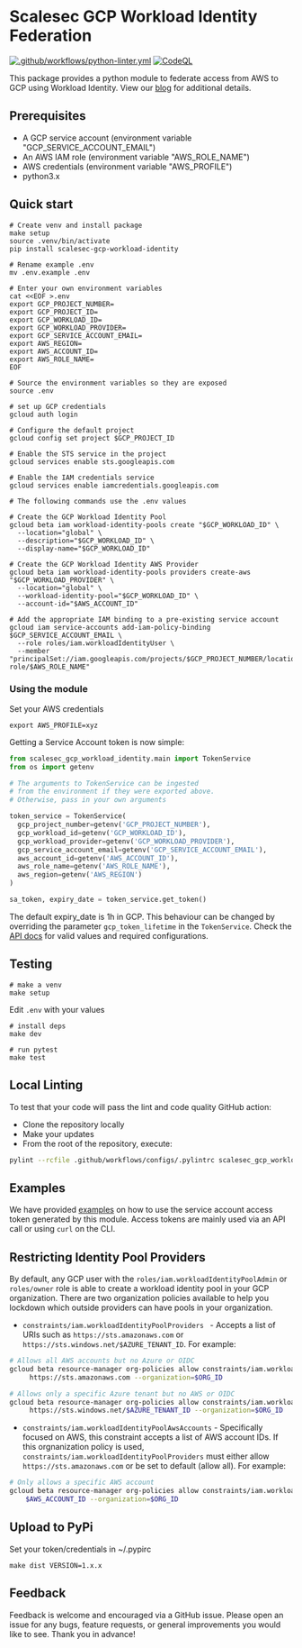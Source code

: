 # Scalesec GCP Workload Identity Federation

[![.github/workflows/python-linter.yml](https://github.com/ScaleSec/gcp-workload-identity-federation/actions/workflows/python-linter.yml/badge.svg)](https://github.com/ScaleSec/gcp-workload-identity-federation/actions/workflows/python-linter.yml) [![CodeQL](https://github.com/ScaleSec/gcp-workload-identity-federation/actions/workflows/codeql-analysis.yml/badge.svg)](https://github.com/ScaleSec/gcp-workload-identity-federation/actions/workflows/codeql-analysis.yml)

This package provides a python module to federate access from AWS to GCP using Workload Identity. View our [blog](https://scalesec.com/blog/access-gcp-from-aws-using-workload-identity-federation/) for additional details.

## Prerequisites 
* A GCP service account (environment variable "GCP_SERVICE_ACCOUNT_EMAIL")
* An AWS IAM role (environment variable "AWS_ROLE_NAME")
* AWS credentials (environment variable "AWS_PROFILE")
* python3.x

## Quick start

```shell
# Create venv and install package
make setup
source .venv/bin/activate
pip install scalesec-gcp-workload-identity
```

```shell
# Rename example .env
mv .env.example .env

# Enter your own environment variables
cat <<EOF >.env
export GCP_PROJECT_NUMBER=
export GCP_PROJECT_ID=
export GCP_WORKLOAD_ID=
export GCP_WORKLOAD_PROVIDER=
export GCP_SERVICE_ACCOUNT_EMAIL=
export AWS_REGION=
export AWS_ACCOUNT_ID=
export AWS_ROLE_NAME=
EOF

# Source the environment variables so they are exposed
source .env
```

```shell
# set up GCP credentials
gcloud auth login

# Configure the default project
gcloud config set project $GCP_PROJECT_ID

# Enable the STS service in the project
gcloud services enable sts.googleapis.com

# Enable the IAM credentials service
gcloud services enable iamcredentials.googleapis.com

# The following commands use the .env values

# Create the GCP Workload Identity Pool
gcloud beta iam workload-identity-pools create "$GCP_WORKLOAD_ID" \
  --location="global" \
  --description="$GCP_WORKLOAD_ID" \
  --display-name="$GCP_WORKLOAD_ID"

# Create the GCP Workload Identity AWS Provider
gcloud beta iam workload-identity-pools providers create-aws "$GCP_WORKLOAD_PROVIDER" \
  --location="global" \
  --workload-identity-pool="$GCP_WORKLOAD_ID" \
  --account-id="$AWS_ACCOUNT_ID" 

# Add the appropriate IAM binding to a pre-existing service account
gcloud iam service-accounts add-iam-policy-binding $GCP_SERVICE_ACCOUNT_EMAIL \
  --role roles/iam.workloadIdentityUser \
  --member "principalSet://iam.googleapis.com/projects/$GCP_PROJECT_NUMBER/locations/global/workloadIdentityPools/$GCP_WORKLOAD_ID/attribute.aws_role/arn:aws:sts::${AWS_ACCOUNT_ID}:assumed-role/$AWS_ROLE_NAME"
```

### Using the module

Set your AWS credentials

```shell
export AWS_PROFILE=xyz
```

Getting a Service Account token is now simple:

```python
from scalesec_gcp_workload_identity.main import TokenService
from os import getenv

# The arguments to TokenService can be ingested 
# from the environment if they were exported above.
# Otherwise, pass in your own arguments

token_service = TokenService(
  gcp_project_number=getenv('GCP_PROJECT_NUMBER'),
  gcp_workload_id=getenv('GCP_WORKLOAD_ID'),
  gcp_workload_provider=getenv('GCP_WORKLOAD_PROVIDER'),
  gcp_service_account_email=getenv('GCP_SERVICE_ACCOUNT_EMAIL'),
  aws_account_id=getenv('AWS_ACCOUNT_ID'),
  aws_role_name=getenv('AWS_ROLE_NAME'),
  aws_region=getenv('AWS_REGION')
)

sa_token, expiry_date = token_service.get_token()
```

The default expiry_date is 1h in GCP. This behaviour can be changed by overriding the 
parameter `gcp_token_lifetime` in the `TokenService`. Check the 
[API docs](https://cloud.google.com/iam/docs/creating-short-lived-service-account-credentials#sa-credentials-oauth) 
for valid values and required configurations.

## Testing

```shell
# make a venv
make setup
```

Edit `.env` with your values

```shell
# install deps
make dev

# run pytest
make test
```

## Local Linting

To test that your code will pass the lint and code quality GitHub action:

* Clone the repository locally
* Make your updates
* From the root of the repository, execute:
```bash
pylint --rcfile .github/workflows/configs/.pylintrc scalesec_gcp_workload_identity tests examples
```

## Examples

We have provided [examples](./examples) on how to use the service account access token generated by this module. Access tokens are mainly used via an API call or using `curl` on the CLI.

## Restricting Identity Pool Providers

By default, any GCP user with the `roles/iam.workloadIdentityPoolAdmin` or `roles/owner` role is able to create a workload identity pool in your GCP organization. There are two organization policies available to help you lockdown which outside providers can have pools in your organization.

* `constraints/iam.workloadIdentityPoolProviders ` - Accepts a list of URIs such as `https://sts.amazonaws.com` or `https://sts.windows.net/$AZURE_TENANT_ID`. For example:

```bash
# Allows all AWS accounts but no Azure or OIDC
gcloud beta resource-manager org-policies allow constraints/iam.workloadIdentityPoolProviders \
     https://sts.amazonaws.com --organization=$ORG_ID

# Allows only a specific Azure tenant but no AWS or OIDC
gcloud beta resource-manager org-policies allow constraints/iam.workloadIdentityPoolProviders \
     https://sts.windows.net/$AZURE_TENANT_ID --organization=$ORG_ID
```

* `constraints/iam.workloadIdentityPoolAwsAccounts` - Specifically focused on AWS, this constraint accepts a list of AWS account IDs. If this orgnanization policy is used, `constraints/iam.workloadIdentityPoolProviders` must either allow `https://sts.amazonaws.com` or be set to default (allow all). For example:

```bash
# Only allows a specific AWS account
gcloud beta resource-manager org-policies allow constraints/iam.workloadIdentityPoolAwsAccounts \
    $AWS_ACCOUNT_ID --organization=$ORG_ID
```

## Upload to PyPi

Set your token/credentials in ~/.pypirc

`make dist VERSION=1.x.x`

## Feedback

Feedback is welcome and encouraged via a GitHub issue. Please open an issue for any bugs, feature requests, or general improvements you would like to see. Thank you in advance!
